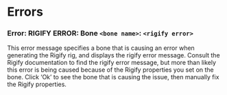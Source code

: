 # Errors

### Error: RIGIFY ERROR: Bone `<bone name>`: `<rigify error>`
This error message specifies a bone that is causing an error when generating the Rigify rig, and displays the rigify error message. Consult the Rigify documentation to find the rigify error message, but more than likely this error is being caused because of the Rigify properties you set on the bone.  Click ‘Ok’ to see the bone that is causing the issue, then manually fix the Rigify properties.